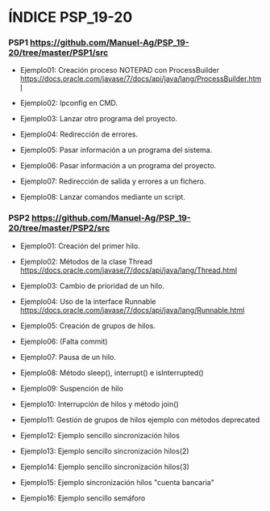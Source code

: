 # ÍNDICE PSP_19-20

### PSP1   <https://github.com/Manuel-Ag/PSP_19-20/tree/master/PSP1/src>


* Ejemplo01: Creación proceso NOTEPAD con ProcessBuilder <https://docs.oracle.com/javase/7/docs/api/java/lang/ProcessBuilder.html>

* Ejemplo02: Ipconfig en CMD.

* Ejemplo03: Lanzar otro programa del proyecto.

* Ejemplo04: Redirección de errores.

* Ejemplo05: Pasar información a un programa del sistema.

* Ejemplo06: Pasar información a un programa del proyecto.

* Ejemplo07: Redirección de salida y errores a un fichero.

* Ejemplo08: Lanzar comandos mediante un script.


### PSP2   <https://github.com/Manuel-Ag/PSP_19-20/tree/master/PSP2/src>


* Ejemplo01: Creación del primer hilo.

* Ejemplo02: Métodos de la clase Thread <https://docs.oracle.com/javase/7/docs/api/java/lang/Thread.html>

* Ejemplo03: Cambio de prioridad de un hilo.

* Ejemplo04: Uso de la interface Runnable <https://docs.oracle.com/javase/7/docs/api/java/lang/Runnable.html>

* Ejemplo05: Creación de grupos de hilos.

* Ejemplo06: (Falta commit)

* Ejemplo07: Pausa de un hilo.

* Ejemplo08: Método sleep(), interrupt() e isInterrupted()

* Ejemplo09: Suspención de hilo

* Ejemplo10: Interrupción de hilos y método join()

* Ejemplo11: Gestión de grupos de hilos ejemplo con métodos deprecated

* Ejemplo12: Ejemplo sencillo sincronización hilos

* Ejemplo13: Ejemplo sencillo sincronización hilos(2)

* Ejemplo14: Ejemplo sencillo sincronización hilos(3)

* Ejemplo15: Ejemplo sincronización hilos "cuenta bancaria"

* Ejemplo16: Ejemplo sencillo semáforo
